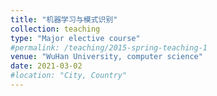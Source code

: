 ```yaml
---
title: "机器学习与模式识别"
collection: teaching
type: "Major elective course"
#permalink: /teaching/2015-spring-teaching-1
venue: "WuHan University, computer science"
date: 2021-03-02
#location: "City, Country"
---
```

